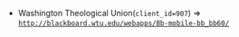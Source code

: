  - Washington Theological Union(`client_id=907`) => [`http://blackboard.wtu.edu/webapps/Bb-mobile-bb_bb60/`](http://blackboard.wtu.edu/webapps/Bb-mobile-bb_bb60/)
